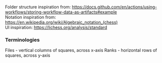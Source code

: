 Folder structure inspiration from: https://docs.github.com/en/actions/using-workflows/storing-workflow-data-as-artifacts#example    \
Notation inspiration from: https://en.wikipedia.org/wiki/Algebraic_notation_(chess) \
UI inspiration: https://lichess.org/analysis/standard   

### Terminologies
Files - vertical columns of squares, across x-axis
Ranks - horizontal rows of squares, across y-axis

